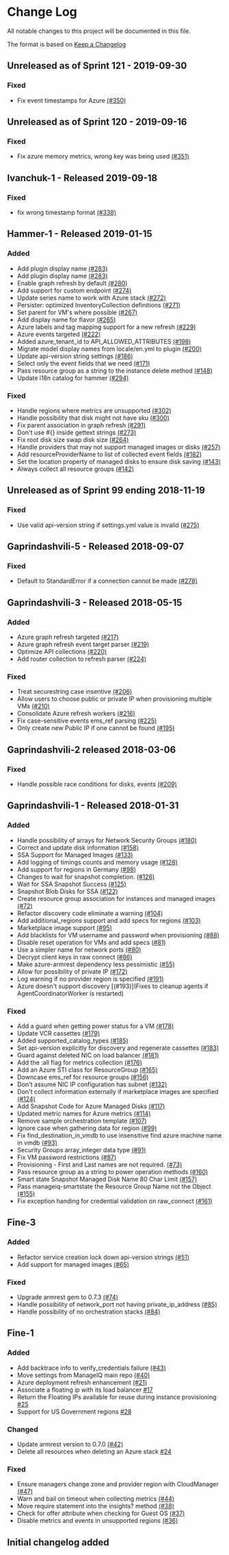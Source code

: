 # Change Log

All notable changes to this project will be documented in this file.

The format is based on [Keep a Changelog](http://keepachangelog.com/en/1.0.0/)


## Unreleased as of Sprint 121 - 2019-09-30

### Fixed
- Fix event timestamps for Azure [(#350)](https://github.com/ManageIQ/manageiq-providers-azure/pull/350)

## Unreleased as of Sprint 120 - 2019-09-16

### Fixed
- Fix azure memory metrics, wrong key was being used [(#351)](https://github.com/ManageIQ/manageiq-providers-azure/pull/351)

## Ivanchuk-1 - Released 2019-09-18

### Fixed
- fix wrong timestamp format [(#338)](https://github.com/ManageIQ/manageiq-providers-azure/pull/338)

## Hammer-1 - Released 2019-01-15

### Added
- Add plugin display name [(#283)](https://github.com/ManageIQ/manageiq-providers-azure/pull/283)
- Add plugin display name [(#283)](https://github.com/ManageIQ/manageiq-providers-azure/pull/283)
- Enable graph refresh by default [(#280)](https://github.com/ManageIQ/manageiq-providers-azure/pull/280)
- Add support for custom endpoint [(#274)](https://github.com/ManageIQ/manageiq-providers-azure/pull/274)
- Update series name to work with Azure stack [(#272)](https://github.com/ManageIQ/manageiq-providers-azure/pull/272)
- Persister: optimized InventoryCollection definitions [(#271)](https://github.com/ManageIQ/manageiq-providers-azure/pull/271)
- Set parent for VM's where possible [(#267)](https://github.com/ManageIQ/manageiq-providers-azure/pull/267)
- Add display name for flavor [(#265)](https://github.com/ManageIQ/manageiq-providers-azure/pull/265)
- Azure labels and tag mapping support for a new refresh [(#229)](https://github.com/ManageIQ/manageiq-providers-azure/pull/229)
- Azure events targeted [(#222)](https://github.com/ManageIQ/manageiq-providers-azure/pull/222)
- Added azure_tenant_id to API_ALLOWED_ATTRIBUTES [(#198)](https://github.com/ManageIQ/manageiq-providers-azure/pull/198)
- Migrate model display names from locale/en.yml to plugin [(#200)](https://github.com/ManageIQ/manageiq-providers-azure/pull/200)
- Update api-version string settings [(#186)](https://github.com/ManageIQ/manageiq-providers-azure/pull/186)
- Select only the event fields that we need [(#171)](https://github.com/ManageIQ/manageiq-providers-azure/pull/171)
- Pass resource group as a string to the instance delete method [(#148)](https://github.com/ManageIQ/manageiq-providers-azure/pull/148)
- Update i18n catalog for hammer [(#294)](https://github.com/ManageIQ/manageiq-providers-azure/pull/294)

### Fixed
- Handle regions where metrics are unsupported [(#302)](https://github.com/ManageIQ/manageiq-providers-azure/pull/302)
- Handle possibility that disk might not have sku [(#300)](https://github.com/ManageIQ/manageiq-providers-azure/pull/300)
- Fix parent association in graph refresh [(#291)](https://github.com/ManageIQ/manageiq-providers-azure/pull/291)
- Don't use #{} inside gettext strings [(#273)](https://github.com/ManageIQ/manageiq-providers-azure/pull/273)
- Fix root disk size swap disk size [(#264)](https://github.com/ManageIQ/manageiq-providers-azure/pull/264)
- Handle providers that may not support managed images or disks [(#257)](https://github.com/ManageIQ/manageiq-providers-azure/pull/257)
- Add resourceProviderName to list of collected event fields [(#182)](https://github.com/ManageIQ/manageiq-providers-azure/pull/182)
- Set the location property of managed disks to ensure disk saving [(#143)](https://github.com/ManageIQ/manageiq-providers-azure/pull/143)
- Always collect all resource groups [(#142)](https://github.com/ManageIQ/manageiq-providers-azure/pull/142)

## Unreleased as of Sprint 99 ending 2018-11-19

### Fixed
- Use valid api-version string if settings.yml value is invalid [(#275)](https://github.com/ManageIQ/manageiq-providers-azure/pull/275)

## Gaprindashvili-5 - Released 2018-09-07

### Fixed
- Default to StandardError if a connection cannot be made [(#278)](https://github.com/ManageIQ/manageiq-providers-azure/pull/278)

## Gaprindashvili-3 - Released 2018-05-15

### Added
- Azure graph refresh targeted [(#217)](https://github.com/ManageIQ/manageiq-providers-azure/pull/217)
- Azure graph refresh event target parser [(#219)](https://github.com/ManageIQ/manageiq-providers-azure/pull/219)
- Optimize API collections [(#220)](https://github.com/ManageIQ/manageiq-providers-azure/pull/220)
- Add router collection to refresh parser [(#224)](https://github.com/ManageIQ/manageiq-providers-azure/pull/224)

### Fixed
- Treat securestring case insentive [(#206)](https://github.com/ManageIQ/manageiq-providers-azure/pull/206)
- Allow users to choose public or private IP when provisioning multiple VMs [(#210)](https://github.com/ManageIQ/manageiq-providers-azure/pull/210)
- Consolidate Azure refresh workers [(#216)](https://github.com/ManageIQ/manageiq-providers-azure/pull/216)
- Fix case-sensitive events ems_ref parsing [(#225)](https://github.com/ManageIQ/manageiq-providers-azure/pull/225)
- Only create new Public IP if one cannot be found [(#195)](https://github.com/ManageIQ/manageiq-providers-azure/pull/195)

## Gaprindashvili-2 released 2018-03-06

### Fixed
- Handle possible race conditions for disks, events [(#209)](https://github.com/ManageIQ/manageiq-providers-azure/pull/209)

## Gaprindashvili-1 - Released 2018-01-31

### Added
- Handle possibility of arrays for Network Security Groups [(#180)](https://github.com/ManageIQ/manageiq-providers-azure/pull/180)
- Correct and update disk information [(#158)](https://github.com/ManageIQ/manageiq-providers-azure/pull/158)
- SSA Support for Managed Images [(#133)](https://github.com/ManageIQ/manageiq-providers-azure/pull/133)
- Add logging of timings counts and memory usage [(#128)](https://github.com/ManageIQ/manageiq-providers-azure/pull/128)
- Add support for regions in Germany [(#98)](https://github.com/ManageIQ/manageiq-providers-azure/pull/98)
- Changes to wait for snapshot completion. [(#126)](https://github.com/ManageIQ/manageiq-providers-azure/pull/126)
- Wait for SSA Snapshot Success [(#125)](https://github.com/ManageIQ/manageiq-providers-azure/pull/125)
- Snapshot Blob Disks for SSA [(#122)](https://github.com/ManageIQ/manageiq-providers-azure/pull/122)
- Create resource group association for instances and managed images [(#72)](https://github.com/ManageIQ/manageiq-providers-azure/pull/72)
- Refactor discovery code eliminate a warning [(#104)](https://github.com/ManageIQ/manageiq-providers-azure/pull/104)
- Add additional_regions support and add specs for regions [(#103)](https://github.com/ManageIQ/manageiq-providers-azure/pull/103)
- Marketplace image support [(#95)](https://github.com/ManageIQ/manageiq-providers-azure/pull/95)
- Add blacklists for VM username and password when provisioning [(#88)](https://github.com/ManageIQ/manageiq-providers-azure/pull/88)
- Disable reset operation for VMs and add specs [(#81)](https://github.com/ManageIQ/manageiq-providers-azure/pull/81)
- Use a simpler name for network ports [(#80)](https://github.com/ManageIQ/manageiq-providers-azure/pull/80)
- Decrypt client keys in raw connect [(#86)](https://github.com/ManageIQ/manageiq-providers-azure/pull/86)
- Make azure-armrest dependency less pessimistic [(#55)](https://github.com/ManageIQ/manageiq-providers-azure/pull/55)
- Allow for possibility of private IP [(#172)](https://github.com/ManageIQ/manageiq-providers-azure/pull/172)
- Log warning if no provider region is specified [(#191)](https://github.com/ManageIQ/manageiq-providers-azure/pull/191)
- Azure doesn't support discovery [(#193)](Fixes to cleanup agents if AgentCoordinatorWorker is restarted)

### Fixed
- Add a guard when getting power status for a VM [(#178)](https://github.com/ManageIQ/manageiq-providers-azure/pull/178)
- Update VCR cassettes [(#179)](https://github.com/ManageIQ/manageiq-providers-azure/pull/179)
- Added supported_catalog_types [(#185)](https://github.com/ManageIQ/manageiq-providers-azure/pull/185)
- Set api-version explicitly for discovery and regenerate cassettes [(#183)](https://github.com/ManageIQ/manageiq-providers-azure/pull/183)
- Guard against deleted NIC on load balancer [(#181)](https://github.com/ManageIQ/manageiq-providers-azure/pull/181)
- Add the :all flag for metrics collection [(#176)](https://github.com/ManageIQ/manageiq-providers-azure/pull/176)
- Add an Azure STI class for ResourceGroup [(#165)](https://github.com/ManageIQ/manageiq-providers-azure/pull/165)
- Downcase ems_ref for resource groups [(#156)](https://github.com/ManageIQ/manageiq-providers-azure/pull/156)
- Don't assume NIC IP configuration has subnet [(#132)](https://github.com/ManageIQ/manageiq-providers-azure/pull/132)
- Don't collect information externally if marketplace images are specified [(#124)](https://github.com/ManageIQ/manageiq-providers-azure/pull/124)
- Add Snapshot Code for Azure Managed Disks [(#117)](https://github.com/ManageIQ/manageiq-providers-azure/pull/117)
- Updated metric names for Azure metrics [(#114)](https://github.com/ManageIQ/manageiq-providers-azure/pull/114)
- Remove sample orchestration template [(#107)](https://github.com/ManageIQ/manageiq-providers-azure/pull/107)
- Ignore case when gathering data for region  [(#99)](https://github.com/ManageIQ/manageiq-providers-azure/pull/99)
- Fix find_destination_in_vmdb to use insensitive find azure machine name in vmdb [(#93)](https://github.com/ManageIQ/manageiq-providers-azure/pull/93)
- Security Groups array_integer data type [(#91)](https://github.com/ManageIQ/manageiq-providers-azure/pull/91)
- Fix VM password restrictions [(#87)](https://github.com/ManageIQ/manageiq-providers-azure/pull/87)
- Provisioning - First and Last names are not required. [(#73)](https://github.com/ManageIQ/manageiq-providers-azure/pull/73)
- Pass resource group as a string to power operation methods [(#160)](https://github.com/ManageIQ/manageiq-providers-azure/pull/160)
- Smart state Snapshot Managed Disk Name 80 Char Limit [(#157)](https://github.com/ManageIQ/manageiq-providers-azure/pull/157)
- Pass manageiq-smartstate the Resource Group Name not the Object [(#155)](https://github.com/ManageIQ/manageiq-providers-azure/pull/155)
- Fix exception handing for credential validation on raw_connect [(#161)](https://github.com/ManageIQ/manageiq-providers-azure/pull/161)

## Fine-3

### Added
- Refactor service creation lock down api-version strings [(#51)](https://github.com/ManageIQ/manageiq-providers-azure/pull/51)
- Add support for managed images [(#65)](https://github.com/ManageIQ/manageiq-providers-azure/pull/65)

### Fixed
- Upgrade armrest gem to 0.7.3 [(#74)](https://github.com/ManageIQ/manageiq-providers-azure/pull/74)
- Handle possibility of network_port not having private_ip_address [(#85)](https://github.com/ManageIQ/manageiq-providers-azure/pull/85)
- Handle possibility of no orchestration stacks [(#84)](https://github.com/ManageIQ/manageiq-providers-azure/pull/84)

## Fine-1

### Added
- Add backtrace info to verify_credentials failure [(#43)](https://github.com/ManageIQ/manageiq-providers-azure/pull/43)
- Move settings from ManageIQ main repo [(#40)](https://github.com/ManageIQ/manageiq-providers-azure/pull/40)
- Azure deployment refresh enhancement [(#21)](https://github.com/ManageIQ/manageiq-providers-azure/pull/21)
- Associate a floating ip with its load balancer [#17](https://github.com/ManageIQ/manageiq-providers-azure/pull/17)
- Return the Floating IPs available for reuse during instance provisioning [#25](https://github.com/ManageIQ/manageiq-providers-azure/pull/25)
- Support for US Government regions [#28](https://github.com/ManageIQ/manageiq-providers-azure/pull/28)

### Changed
- Update armrest version to 0.7.0 [(#42)](https://github.com/ManageIQ/manageiq-providers-azure/pull/42)
- Delete all resources when deleting an Azure stack [#24](https://github.com/ManageIQ/manageiq-providers-azure/pull/24)

### Fixed
- Ensure managers change zone and provider region with CloudManager [(#47)](https://github.com/ManageIQ/manageiq-providers-azure/pull/47)
- Warn and bail on timeout when collecting metrics [(#44)](https://github.com/ManageIQ/manageiq-providers-azure/pull/44)
- Move require statement into the insights? method [(#38)](https://github.com/ManageIQ/manageiq-providers-azure/pull/38)
- Check for offer attribute when checking for Guest OS [(#37)](https://github.com/ManageIQ/manageiq-providers-azure/pull/37)
- Disable metrics and events in unsupported regions [(#36)](https://github.com/ManageIQ/manageiq-providers-azure/pull/36)

## Initial changelog added
